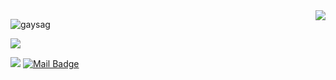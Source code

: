 
<img align='right' src="https://github-readme-stats.vercel.app/api?username=gaysag&show_icons=true">

<p align="left"> <img src="https://komarev.com/ghpvc/?username=gaysag" alt="gaysag" /> </p>

[![](https://img.shields.io/github/followers/gaysag?style=social)](https://www.github.com/gaysag)


[![](https://img.shields.io/badge/linkedin-%230077B5.svg?&style=for-the-badge&logo=linkedin&logoColor=white)](https://www.linkedin.com/in/dr-gaye-sa%C4%9Flam-3b3a2a2a//)
[![Mail Badge](https://img.shields.io/badge/gayesa@gmail.com-c14438?style=for-the-badge&logo=Gmail&logoColor=white&link=mailto:gayesa@gmail.com)](mailto:gayesa@gmail.com)
